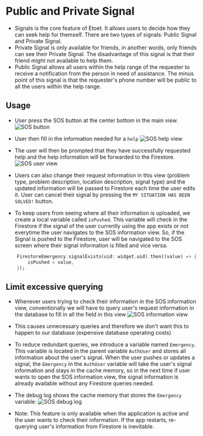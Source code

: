 # Public and Private Signal
- Signals is the core feature of Etoet. It allows users to decide how they can seek help for themself. There are two types of signals: Public Signal and Private Signal.
- Private Signal is only available for friends, in another words, only friends can see their Private Signal. The disadvantage of this signal is that their friend might not available to help them.
- Public Signal allows all users within the help range of the requester to receive a notification from the person in need of assistance. The minus point of this signal is that the requester's phone number will be public to all the users within the help range.
## Usage
- User press the SOS button at the center bottom in the main view.
![SOS button](/documentation/Collections/SOS_button.png)

- User then fill in the information needed for a `help`
![SOS help view](/documentation/Collections/SOS_help_view.png)

- The user will then be prompted that they have successfully requested help and the help information will be forwarded to the Firestore.
![SOS user view](/documentation/Collections/SOS_user_view.png)

- Users can also change their request information in this view (problem type, problem description, location description, signal type) and the updated information will be passed to Firestore each time the user edits it. User can cancel their signal by pressing the `MY SITUATION HAS BEEN SOLVED!` button.

- To keep users from seeing where all their information is uploaded, we create a local variable called `isPushed`. This variable will check in the Firestore if the signal of the user currently using the app exists or not everytime the user navigates to the SOS information view. So, if the Signal is pushed to the Firestore, user will be navigated to the SOS screen where their signal information is filled and vice versa.
```dart
    FirestoreEmergency.signalExists(uid: widget.uid).then((value) => {
        isPushed = value,
    });
```
## Limit excessive querying
- Whenever users trying to check their information in the SOS information view, conventionally we will have to query user's request information in the database to fill in all the field in this view
![SOS information view](/documentation/Collections/SOS_info_view.png)

- This causes unnecessary queries and therefore we don't want this to happen to our database (expensive database operating costs)

- To reduce redundant queries, we introduce a variable named `Emergency`. This variable is located in the parent variable `AuthUser` and stores all information about the user's signal. When the user pushes or updates a signal, the `Emergency` in the `AuthUser` variable will take the user's signal information and stays in the cache memory, so in the next time if user wants to open the SOS information view, the signal information is already available without any Firestore queries needed.

- The debug log shows the cache memory that stores the `Emergency` variable:
![SOS debug log](/documentation/Collections/SOS_debug_log.png)

- Note: This feature is only available when the application is active and the user wants to check their information. If the app restarts, re-querying user's information from Firestore is inevitable.